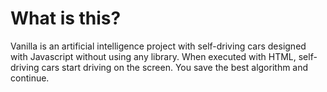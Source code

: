 # What is this?
Vanilla is an artificial intelligence project with self-driving cars designed with Javascript without using any library. When executed with HTML, self-driving cars start driving on the screen. You save the best algorithm and continue.



